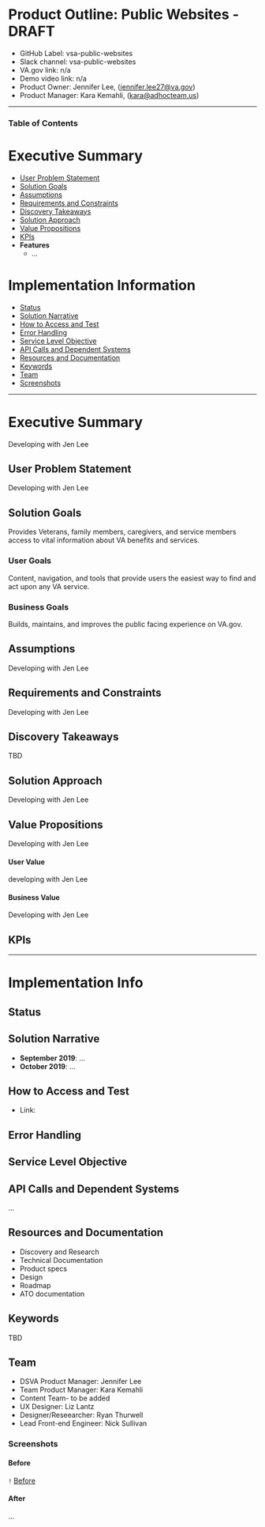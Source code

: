 # Product Outline: Public Websites - DRAFT
- GitHub Label: vsa-public-websites
- Slack channel: vsa-public-websites
- VA.gov link: n/a
- Demo video link: n/a
- Product Owner: Jennifer Lee, (jennifer.lee27@va.gov)
- Product Manager:  Kara Kemahli, (kara@adhocteam.us)

---

### Table of Contents  

# Executive Summary 
- [User Problem Statement](#user-problem-statement)
- [Solution Goals](#solution-goals)
- [Assumptions](#assumptions)
- [Requirements and Constraints](#requirements-and-constraints)
- [Discovery Takeaways](#discovery-takeaways)
- [Solution Approach](#solution-approach)
- [Value Propositions](#value-propositions)
- [KPIs](#kpis)
- **Features**  
  - ...

# Implementation Information
- [Status](#status)
- [Solution Narrative](#solution-narrative)
- [How to Access and Test](#how-to-access-and-test)
- [Error Handling](#error-handling)
- [Service Level Objective](#service-level-objective)
- [API Calls and Dependent Systems](#api-calls-and-dependent-systems)
- [Resources and Documentation](#resources-and-documentation)
- [Keywords](#Keywords)
- [Team](#team)
- [Screenshots](#screenshots)

---

# Executive Summary
Developing with Jen Lee
## User Problem Statement
Developing with Jen Lee
## Solution Goals
Provides Veterans, family members, caregivers, and service members access to vital information about VA benefits and services.
### User Goals
Content, navigation, and tools that provide users the easiest way to find and act upon any VA service.
### Business Goals
Builds, maintains, and improves the public facing experience on VA.gov.
## Assumptions
Developing with Jen Lee

## Requirements and Constraints
Developing with Jen Lee

## Discovery Takeaways
TBD
## Solution Approach
Developing with Jen Lee

## Value Propositions
Developing with Jen Lee
#### User Value
developing with Jen Lee
#### Business Value
Developing with Jen Lee
## KPIs

---

# Implementation Info

## Status
## Solution Narrative
- **September 2019**: ...
- **October 2019**: ...

## How to Access and Test
- Link: 
## Error Handling
## Service Level Objective
## API Calls and Dependent Systems
...

## Resources and Documentation

- Discovery and Research
- Technical Documentation
- Product specs
- Design
- Roadmap
- ATO documentation

## Keywords
TBD

## Team
- DSVA Product Manager: Jennifer Lee
- Team Product Manager: Kara Kemahli
- Content Team- to be added 
- UX Designer: Liz Lantz
- Designer/Reseearcher: Ryan Thurwell
- Lead Front-end Engineer: Nick Sullivan



### Screenshots
#### Before
`!` [Before](https://)
#### After
...
